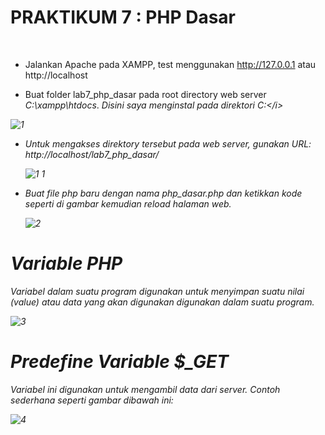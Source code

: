 # **PRAKTIKUM 7 : PHP Dasar**<br/>
</br>

+ Jalankan Apache pada XAMPP, test menggunakan http://127.0.0.1 atau http://localhost

+ Buat folder lab7_php_dasar pada root directory web server <i>C:\xampp\htdocs</i>. 
  <i>Disini saya menginstal pada direktori C:\</i>
  
 ![1](https://user-images.githubusercontent.com/56438848/117562744-891a8b80-b0cb-11eb-8a55-4fb6a5573e90.JPG)
  
+ Untuk mengakses direktory tersebut pada web server, gunakan URL: http://localhost/lab7_php_dasar/

  ![1 1](https://user-images.githubusercontent.com/56438848/117562780-ced75400-b0cb-11eb-890b-27a24b666aa6.JPG)

+ Buat file php baru dengan nama <i>php_dasar.php</i> dan ketikkan kode seperti di gambar kemudian reload halaman web.

  ![2](https://user-images.githubusercontent.com/56438848/117562748-8b7ce580-b0cb-11eb-94ca-dd69d6f073e8.JPG)
  
# **Variable PHP**
  Variabel dalam suatu program digunakan untuk menyimpan suatu nilai (value) atau data yang akan digunakan digunakan dalam suatu program. 

  ![3](https://user-images.githubusercontent.com/56438848/117562753-8e77d600-b0cb-11eb-9829-c6a815961910.JPG)
  
# **Predefine Variable <b>$_GET</b>**
  Variabel ini digunakan untuk mengambil data dari server. Contoh sederhana seperti gambar dibawah ini:
  
  ![4](https://user-images.githubusercontent.com/56438848/117562751-8d46a900-b0cb-11eb-9fef-8289d3e5ba8e.JPG)



